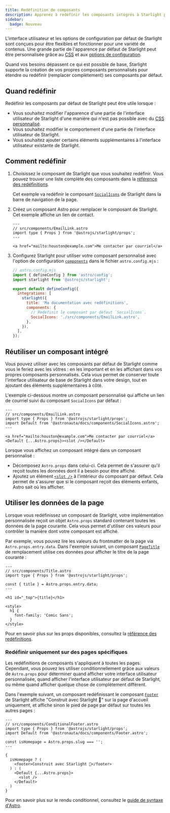 ```yaml
---
title: Redéfinition de composants
description: Apprenez à redéfinir les composants intégrés à Starlight pour ajouter des éléments personnalisés à l’interface utilisateur de votre site de documentation.
sidebar:
  badge: Nouveau
---
```


L'interface utilisateur et les options de configuration par défaut de Starlight sont conçues pour être flexibles et fonctionner pour une variété de contenus. Une grande partie de l'apparence par défaut de Starlight peut être personnalisée grâce au [CSS](/fr/guides/css-and-tailwind/) et aux [options de configuration](/fr/guides/customization/).

Quand vos besoins dépassent ce qui est possible de base, Starlight supporte la création de vos propres composants personnalisés pour étendre ou redéfinir (remplacer complètement) ses composants par défaut.

## Quand redéfinir

Redéfinir les composants par défaut de Starlight peut être utile lorsque :

- Vous souhaitez modifier l'apparence d'une partie de l'interface utilisateur de Starlight d'une manière qui n'est pas possible avec du [CSS personnalisé](/fr/guides/css-and-tailwind/).
- Vous souhaitez modifier le comportement d'une partie de l'interface utilisateur de Starlight.
- Vous souhaitez ajouter certains éléments supplémentaires à l'interface utilisateur existante de Starlight.

## Comment redéfinir

1. Choisissez le composant de Starlight que vous souhaitez redéfinir.
   Vous pouvez trouver une liste complète des composants dans la [référence des redéfinitions](/fr/reference/overrides/).

   Cet exemple va redéfinir le composant [`SocialIcons`](/fr/reference/overrides/#socialicons) de Starlight dans la barre de navigation de la page.

2. Créez un composant Astro pour remplacer le composant de Starlight.
   Cet exemple affiche un lien de contact.

   ```astro
   ---
   // src/components/EmailLink.astro
   import type { Props } from '@astrojs/starlight/props';
   ---

   <a href="mailto:houston@example.com">Me contacter par courriel</a>
   ```

3. Configurez Starlight pour utiliser votre composant personnalisé avec l'option de configuration [`components`](/fr/reference/configuration/#components) dans le fichier `astro.config.mjs` :

   ```js {9-12}
   // astro.config.mjs
   import { defineConfig } from 'astro/config';
   import starlight from '@astrojs/starlight';

   export default defineConfig({
     integrations: [
       starlight({
         title: 'Ma documentation avec redéfinitions',
         components: {
           // Redéfinit le composant par défaut `SocialIcons`.
           SocialIcons: './src/components/EmailLink.astro',
         },
       }),
     ],
   });
   ```

## Réutiliser un composant intégré

Vous pouvez utiliser avec les composants par défaut de Starlight comme vous le feriez avec les vôtres : en les important et en les affichant dans vos propres composants personnalisés. Cela vous permet de conserver toute l'interface utilisateur de base de Starlight dans votre design, tout en ajoutant des éléments supplémentaires à côté.

L'exemple ci-dessous montre un composant personnalisé qui affiche un lien de courriel suivi du composant `SocialIcons` par défaut :

```astro {4,8}
---
// src/components/EmailLink.astro
import type { Props } from '@astrojs/starlight/props';
import Default from '@astronauta/docs/components/SocialIcons.astro';
---

<a href="mailto:houston@example.com">Me contacter par courriel</a>
<Default {...Astro.props}><slot /></Default>
```

Lorsque vous affichez un composant intégré dans un composant personnalisé :

- Décomposez `Astro.props` dans celui-ci. Cela permet de s'assurer qu'il reçoit toutes les données dont il a besoin pour être affiché.
- Ajoutez un élément [`<slot />`](https://docs.astro.build/fr/core-concepts/astro-components/#les-emplacements-slots) à l'intérieur du composant par défaut. Cela permet de s'assurer que si le composant reçoit des éléments enfants, Astro sait où les afficher.

## Utiliser les données de la page

Lorsque vous redéfinissez un composant de Starlight, votre implémentation personnalisée reçoit un objet `Astro.props` standard contenant toutes les données de la page courante.
Cela vous permet d'utiliser ces valeurs pour contrôler la manière dont votre composant est affiché.

Par exemple, vous pouvez lire les valeurs du frontmatter de la page via `Astro.props.entry.data`. Dans l'exemple suivant, un composant [`PageTitle`](/fr/reference/overrides/#pagetitle) de remplacement utilise ces données pour afficher le titre de la page courante :

```astro {5} "{title}"
---
// src/components/Title.astro
import type { Props } from '@astrojs/starlight/props';

const { title } = Astro.props.entry.data;
---

<h1 id="_top">{title}</h1>

<style>
  h1 {
    font-family: 'Comic Sans';
  }
</style>
```

Pour en savoir plus sur les props disponibles, consultez la [référence des redéfinitions](/fr/reference/overrides/#props-des-composants).

### Redéfinir uniquement sur des pages spécifiques

Les redéfinitions de composants s'appliquent à toutes les pages. Cependant, vous pouvez les utiliser conditionnellement grâce aux valeurs de `Astro.props` pour déterminer quand afficher votre interface utilisateur personnalisée, quand afficher l'interface utilisateur par défaut de Starlight, ou même quand afficher quelque chose de complètement différent.

Dans l'exemple suivant, un composant redéfinissant le composant [`Footer`](/fr/reference/overrides/#footer) de Starlight affiche "Construit avec Starlight 🌟" sur la page d'accueil uniquement, et affiche sinon le pied de page par défaut sur toutes les autres pages :

```astro
---
// src/components/ConditionalFooter.astro
import type { Props } from '@astrojs/starlight/props';
import Default from '@astronauta/docs/components/Footer.astro';

const isHomepage = Astro.props.slug === '';
---

{
  isHomepage ? (
    <footer>Construit avec Starlight 🌟</footer>
  ) : (
    <Default {...Astro.props}>
      <slot />
    </Default>
  )
}
```

Pour en savoir plus sur le rendu conditionnel, consultez le [guide de syntaxe d'Astro](https://docs.astro.build/fr/core-concepts/astro-syntax/#html-dynamique).
